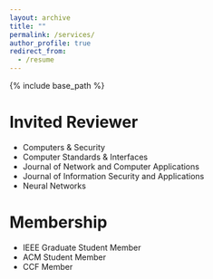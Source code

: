 ```yaml
---
layout: archive
title: ""
permalink: /services/
author_profile: true
redirect_from:
  - /resume
---
```


{% include base_path %}

# Invited Reviewer
* Computers & Security
* Computer Standards & Interfaces
* Journal of Network and Computer Applications
* Journal of Information Security and Applications
* Neural Networks

  
# Membership

* IEEE Graduate Student Member<br /> 
* ACM Student Member<br /> 
* CCF Member<br /> 



<!-- # Intership -->


  
